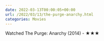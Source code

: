 ```yaml
---
date: 2022-03-13T00:00:05+00:00
url: /2022/03/13/the-purge-anarchy.html
categories: Movies
---
```

Watched The Purge: Anarchy (2014) - ★★★




